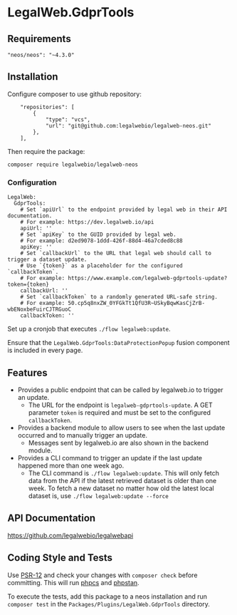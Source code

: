 # LegalWeb.GdprTools

## Requirements

```"neos/neos": "~4.3.0"```

## Installation

Configure composer to use github repository:

```
    "repositories": [
        {
            "type": "vcs",
            "url": "git@github.com:legalwebio/legalweb-neos.git"
        },
    ],
```

Then require the package:

```composer require legalwebio/legalweb-neos```

### Configuration

```
LegalWeb:
  GdprTools:
    # Set `apiUrl` to the endpoint provided by legal web in their API documentation.
    # For example: https://dev.legalweb.io/api
    apiUrl: ''
    # Set `apiKey` to the GUID provided by legal web.
    # For example: d2ed9078-1ddd-426f-88d4-46a7cded8c88 
    apiKey: ''
    # Set `callbackUrl` to the URL that legal web should call to trigger a dataset update.
    # Use `{token}` as a placeholder for the configured `callbackToken`.
    # For example: https://www.example.com/legalweb-gdprtools-update?token={token}
    callbackUrl: ''
    # Set `callbackToken` to a randomly generated URL-safe string.
    # For example: 50.cp5q8nxZW_0YFGkTt1QfU3R~USkyBqwKasCjZrB-wbENoxbeFuirCJTRGuoC
    callbackToken: ''
```

Set up a cronjob that executes `./flow legalweb:update`.

Ensure that the `LegalWeb.GdprTools:DataProtectionPopup` fusion component is included in every page. 

## Features

* Provides a public endpoint that can be called by legalweb.io to trigger an update.
    * The URL for the endpoint is `legalweb-gdprtools-update`. A GET parameter `token` is required and must be set to the configured `callbackToken`.
* Provides a backend module to allow users to see when the last update occurred and to manually trigger an update.
    * Messages sent by legalweb.io are also shown in the backend module.
* Provides a CLI command to trigger an update if the last update happened more than one week ago.
    * The CLI command is `./flow legalweb:update`.
      This will only fetch data from the API if the latest retrieved dataset is older than one week.
      To fetch a new dataset no matter how old the latest local dataset is, use `./flow legalweb:update --force`

## API Documentation

https://github.com/legalwebio/legalwebapi

## Coding Style and Tests

Use [PSR-12](https://www.php-fig.org/psr/psr-12/) and check your changes with `composer check` before committing. This will run [phpcs](https://github.com/squizlabs/PHP_CodeSniffer) and [phpstan](https://github.com/phpstan/phpstan).

To execute the tests, add this package to a neos installation and run `composer test` in the `Packages/Plugins/LegalWeb.GdprTools` directory.

